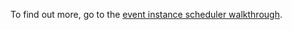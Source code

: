 To find out more, go to the [event instance scheduler walkthrough](https://developer.nomad-cms.com/docs/event-instance-scheduler-javascript).
